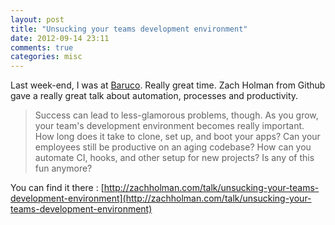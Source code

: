 ```yaml
---
layout: post
title: "Unsucking your teams development environment"
date: 2012-09-14 23:11
comments: true
categories: misc
---
```

Last week-end, I was at [Baruco](http://baruco.org). Really great time.
Zach Holman from Github gave a really great talk about automation, processes and productivity.


> Success can lead to less-glamorous problems, though.
> As you grow, your team's development environment becomes really important.
> How long does it take to clone, set up, and boot your apps?
> Can your employees still be productive on an aging codebase?
> How can you automate CI, hooks, and other setup for new projects? Is any of this fun anymore?

You can find it there : [http://zachholman.com/talk/unsucking-your-teams-development-environment](http://zachholman.com/talk/unsucking-your-teams-development-environment)
